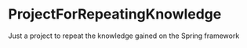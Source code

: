 # ProjectForRepeatingKnowledge
Just a project to repeat the knowledge gained on the Spring framework
